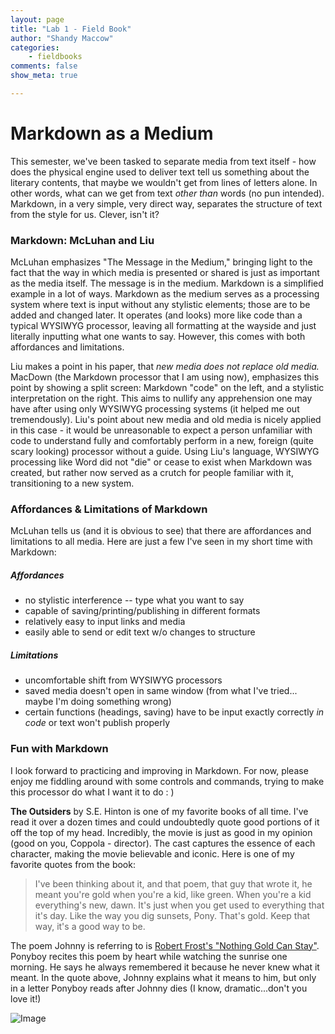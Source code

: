 ```yaml
---
layout: page  
title: "Lab 1 - Field Book"  
author: "Shandy Maccow"  
categories:  
    - fieldbooks
comments: false  
show_meta: true

---
```



# Markdown as a Medium

This semester, we've been tasked to separate media from text itself - how does the physical engine used to deliver text tell us something about the literary contents, that maybe we wouldn't get from lines of letters alone. In other words, what can we get from text *other than* words (no pun intended). Markdown, in a very simple, very direct way, separates the structure of text from the style for us. Clever, isn't it? 

### Markdown: McLuhan and Liu

McLuhan emphasizes "The Message in the Medium," bringing light to the fact that the way in which media is presented or shared is just as important as the media itself. The message is in the medium. Markdown is a simplified example in a lot of ways. Markdown as the medium serves as a processing system where text is input without any stylistic elements; those are to be added and changed later. It operates (and looks) more like code than a typical WYSIWYG processor, leaving all formatting at the wayside and just literally inputting what one wants to say. However, this comes with both affordances and limitations. 

Liu makes a point in his paper, that *new media does not replace old media.* MacDown (the Markdown processor that I am using now), emphasizes this point by showing a split screen: Markdown "code" on the left, and a stylistic interpretation on the right. This aims to nullify any apprehension one may have after using only WYSIWYG processing systems (it helped me out tremendously). Liu's point about new media and old media is nicely applied in this case - it would be unreasonable to expect a person unfamiliar with code to understand fully and comfortably perform in a new, foreign (quite scary looking) processor without a guide. Using Liu's language, WYSIWYG processing like Word did not "die" or cease to exist when Markdown was created, but rather now served as a crutch for people familiar with it, transitioning to a new system. 

### Affordances & Limitations of Markdown

McLuhan tells us (and it is obvious to see) that there are affordances and limitations to all media. Here are just a few I've seen in my short time with Markdown:

##### Affordances
* no stylistic interference -- type what you want to say
* capable of saving/printing/publishing in different formats
* relatively easy to input links and media
* easily able to send or edit text w/o changes to structure

##### Limitations
* uncomfortable shift from WYSIWYG processors
* saved media doesn't open in same window (from what I've tried... maybe I'm doing something wrong)
* certain functions (headings, saving) have to be input exactly correctly *in code* or text won't publish properly


### Fun with Markdown
I look forward to practicing and improving in Markdown. For now, please enjoy me fiddling around with some controls and commands, trying to make this processor do what I want it to do : )


**The Outsiders** by S.E. Hinton is one of my favorite books of all time. I've read it over a dozen times and could undoubtedly quote good portions of it off the top of my head. Incredibly, the movie is just as good in my opinion (good on you, Coppola - director). The cast captures the essence of each character, making the movie believable and iconic. Here is one of my favorite quotes from the book: 

>I've been thinking about it, and that poem, that guy that wrote it, he meant you're gold when you're a kid, like green. When you're a kid everything's new, dawn. It's just when you get used to everything that it's day. Like the way you dig sunsets, Pony. That's gold. Keep that way, it's a good way to be.

The poem Johnny is referring to is [Robert Frost's "Nothing Gold Can Stay"](https://www.poets.org/poetsorg/poem/nothing-gold-can-stay). Ponyboy recites this poem by heart while watching the sunrise one morning. He says he always remembered it because he never knew what it meant. In the quote above, Johnny explains what it means to him, but only in a letter Ponyboy reads after Johnny dies (I know, dramatic...don't you love it!)


![Image](/Users/shandymaccow/Desktop/the-outsiders.jpg)


